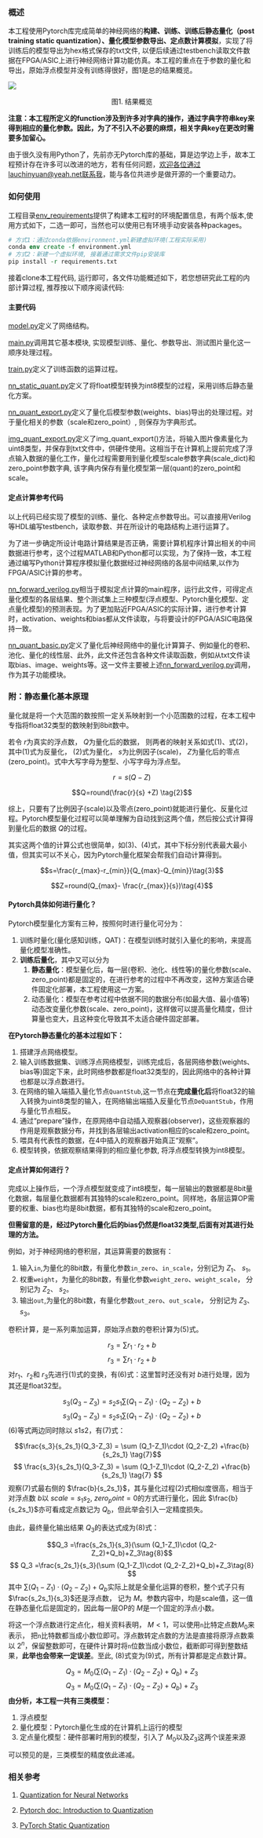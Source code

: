 ### 概述

本工程使用Pytorch库完成简单的神经网络的**构建、训练、训练后静态量化（post training static quantization）、量化模型参数导出、定点数计算模拟**，实现了将训练后的模型导出为hex格式保存的txt文件, 以便后续通过testbench读取文件数据在FPGA/ASIC上进行神经网络计算功能仿真。本工程的重点在于参数的量化和导出，原始浮点模型并没有训练得很好，图1是总的结果概览。

![](image/fix_result.jpg)

<center>图1. 结果概览</center>

**注意：本工程所定义的function涉及到许多对字典的操作，通过字典字符串key来得到相应的量化参数。因此，为了不引入不必要的麻烦，相关字典key在更改时需要多加留心。**

由于很久没有用Python了，先前亦无Pytorch库的基础，算是边学边上手，故本工程预计存在许多可以改进的地方，若有任何问题，欢迎各位通过lauchinyuan@yeah.net联系我，能与各位共进步是做开源的一个重要动力。

### 如何使用

工程目录[env_requirements](./env_requirements)提供了构建本工程时的环境配置信息，有两个版本,使用方式如下，二选一即可，当然也可以使用已有环境手动安装各种packages。

```tcl
# 方式1：通过conda依据environment.yml新建虚拟环境(工程实际采用)
conda env create -f environment.yml
# 方式2：新建一个虚拟环境, 接着通过需求文件pip安装库
pip install -r requirements.txt
```

接着clone本工程代码, 运行即可，各文件功能概述如下，若您想研究此工程的内部计算过程, 推荐按以下顺序阅读代码:

#### 主要代码

[model.py](model.py)定义了网络结构。

[main.py](main.py)调用其它基本模块, 实现模型训练、量化、参数导出、测试图片量化这一顺序处理过程。

[train.py](train.py)定义了训练函数的运算过程。

[nn_static_quant.py](nn_static_quant.py)定义了将float模型转换为int8模型的过程，采用训练后静态量化方案。

[nn_quant_export.py](nn_quant_export.py)定义了量化后模型参数(weights、bias)导出的处理过程。对于量化相关的参数（scale和zero_point）, 则保存为字典形式。

[img_quant_export.py](img_quant_export.py)定义了img_quant_export()方法，将输入图片像素量化为uint8类型，并保存到txt文件中，供硬件使用。这相当于在计算机上提前完成了浮点输入数据的量化工作，量化过程需要用到量化模型scale参数字典(scale_dict)和zero_point参数字典, 该字典内保存有量化模型第一层(quant)的zero_point和scale。

#### 定点计算参考代码

以上代码已经实现了模型的训练、量化、各种定点参数导出。可以直接用Verilog等HDL编写testbench，读取参数、并在所设计的电路结构上进行运算了。

为了进一步确定所设计电路计算结果是否正确，需要计算机程序计算出相关的中间数据进行参考，这个过程MATLAB和Python都可以实现，为了保持一致，本工程通过编写Python计算程序模拟量化数据经过神经网络的各层中间结果,以作为FPGA/ASIC计算的参考。

[nn_forward_verilog.py](nn_forward_verilog.py)相当于模拟定点计算的main程序，运行此文件，可得定点量化模型的各层结果、整个测试集上三种模型(浮点模型、Pytorch量化模型、定点量化模型)的预测表现。为了更加贴近FPGA/ASIC的实际计算，进行参考计算时，activation、weights和bias都从文件读取，与将要设计的FPGA/ASIC电路保持一致。

[nn_quant_basic.py](nn_quant_basic.py)定义了量化后神经网络中的量化计算算子、例如量化的卷积、池化、量化的线性层、此外，此文件还包含各种文件读取函数，例如从txt文件读取bias、image、weights等。这一文件主要被上述[nn_forward_verilog.py](nn_forward_verilog.py)调用，作为其子功能模块。

### 附：静态量化基本原理

量化就是将一个大范围的数按照一定关系映射到一个小范围数的过程，在本工程中专指将float32类型的数映射到8bit数中。

若令 $r$为真实的浮点数， $Q$为量化后的数据， 则两者的映射关系如式(1)、式(2)，其中(1)式为反量化， (2)式为量化， $s$为比例因子(scale)， $Z$为量化后的零点(zero_point)。式中大写字母为整型、小写字母为浮点型。

$$r=s(Q-Z) \tag{1}$$

$$Q=round(\frac{r}{s} +Z) \tag{2}$$

综上，只要有了比例因子(scale)以及零点(zero_point)就能进行量化、反量化过程。Pytorch模型量化过程可以简单理解为自动找到这两个值，然后按公式计算得到量化后的数据 $Q$的过程。 

其实这两个值的计算公式也很简单，如(3)、(4)式，其中下标分别代表最大最小值，但其实可以不关心，因为Pytorch量化框架会帮我们自动计算得到。

$$s=\frac{r_{max}-r_{min}}{Q_{max}-Q_{min}}\tag{3}$$

$$Z=round(Q_{max}- \frac{r_{max}}{s})\tag{4}$$

#### Pytorch具体如何进行量化？

Pytorch模型量化方案有三种，按照何时进行量化可分为：

1. 训练时量化(量化感知训练，QAT)：在模型训练时就引入量化的影响，来提高量化模型准确性。
2. **训练后量化**，其中又可以分为
   1. **静态量化**：模型量化后，每一层(卷积、池化、线性等)的量化参数(scale、zero_point)都是固定的，在进行参考的过程中不再改变，这种方案适合硬件固定化部署，本工程使用这一方案。
   2. 动态量化：模型在参考过程中依据不同的数据分布(如最大值、最小值等)动态改变量化参数(scale、zero_point)，这样做可以提高量化精度，但计算量也变大，且这种变化导致其不太适合硬件固定部署。

**在Pytorch静态量化的基本过程如下：**

1. 搭建浮点网络模型。
2. 输入训练数据集、训练浮点网络模型，训练完成后，各层网络参数(weights、bias等)固定下来，此时网络参数都是float32类型的，因此网络中的各种计算也都是以浮点数进行。
3. 在网络的输入端插入量化节点`QuantStub`,这一节点在**完成量化后**将float32的输入转换为uint8类型的输入，在网络输出端插入反量化节点`DeQuantStub`，作用与量化节点相反。
4. 通过“prepare”操作，在原网络中自动插入观察器(observer)，这些观察器的作用是观察数据分布，并找到各层输出activation相应的scale和zero_point。
5. 喂具有代表性的数据，在4中插入的观察器开始真正“观察”。
6. 模型转换，依据观察结果得到的相应量化参数, 将浮点模型转换为int8模型。

#### 定点计算如何进行？

完成以上操作后，一个浮点模型就变成了int8模型，每一层输出的数据都是8bit量化数据，每层量化数据都有其独特的scale和zero_point。同样地，各层运算OP需要的权重、bias也均是8bit数据，都有其独特的scale和zero_point。

**但需留意的是，经过Pytorch量化后的bias仍然是float32类型,后面有对其进行处理的方法。**

例如，对于神经网络的卷积层，其运算需要的数据有： 

1. 输入`in`,为量化的8bit数，有量化参数`in_zero`、`in_scale`，分别记为 $Z_1$、 $s_1$。
2. 权重`weight`，为量化的8bit数，有量化参数`weight_zero`、`weight_scale`， 分别记为 $Z_2$、 $s_2$。
3. 输出`out`,为量化的8bit数，有量化参数`out_zero`、`out_scale`， 分别记为 $Z_3$、 $s_3$。

卷积计算，是一系列乘加运算，原始浮点数的卷积计算为(5)式。

$$r_3 = \sum r_1\cdot r_2 +b \tag{5}$$
$$
r_3 = \sum r_1\cdot r_2 +b \tag{5}
$$
对$r_1$、$r_2$和 $r_3$先进行(1)式的变换，有(6)式：这里暂时还没有对 $b$进行处理，因为其还是float32型。

$$s_3(Q_3-Z_3) = s_2s_1\sum (Q_1-Z_1)\cdot (Q_2-Z_2) +b \tag{6}$$
$$
s_3(Q_3-Z_3) = s_2s_1\sum (Q_1-Z_1)\cdot (Q_2-Z_2) +b \tag{6}
$$
(6)等式两边同时除以 $s1s2$，有(7)式：

$$\frac{s_3}{s_2s_1}(Q_3-Z_3) = \sum (Q_1-Z_1)\cdot (Q_2-Z_2) +\frac{b}{s_2s_1} \tag{7}$$
$$
\frac{s_3}{s_2s_1}(Q_3-Z_3) = \sum (Q_1-Z_1)\cdot (Q_2-Z_2) +\frac{b}{s_2s_1} \tag{7}
$$
观察(7)式最右侧的 $\frac{b}{s_2s_1}$，其与量化过程(2)式相似度很高，相当于对浮点数 $b$以 $scale=s_1s_2$, $zero_point = 0$的方式进行量化，因此  $\frac{b}{s_2s_1}$亦可看成定点数记为 $Q_b$，但此举会引入一定精度损失。

由此，最终量化输出结果 $Q_3$的表达式成为(8)式：

$$Q_3 =\frac{s_2s_1}{s_3}(\sum (Q_1-Z_1)\cdot (Q_2-Z_2)+Q_b)+Z_3\tag{8}$$
$$
Q_3 =\frac{s_2s_1}{s_3}(\sum (Q_1-Z_1)\cdot (Q_2-Z_2)+Q_b)+Z_3\tag{8}
$$
其中 $\sum (Q_1-Z_1)\cdot (Q_2-Z_2)+Q_b$实际上就是全量化运算的卷积，整个式子只有 $\frac{s_2s_1}{s_3}$还是浮点数， 记为 $M$。参数内容中，均是scale值，这一值在静态量化后是固定的，因此每一层OP的 $M$是一个固定的浮点小数。

将这一个浮点数进行定点化，相关资料表明， $M < 1$，可以使用`n`比特定点数$M_0$来表示， 把`n`比特数都当成小数位即可。浮点数转定点数的方法是直接将原浮点数乘以 $2^n$，保留整数即可，在硬件计算时将`n`位数当成小数位，截断即可得到整数结果，**此举也会带来一定误差**。至此, (8)式变为(9)式，所有计算都是定点数计算。

$$Q_3 =M_0(\sum (Q_1-Z_1)\cdot (Q_2-Z_2)+Q_b)+Z_3\tag{9}$$
$$
Q_3 =M_0(\sum (Q_1-Z_1)\cdot (Q_2-Z_2)+Q_b)+Z_3\tag{9}
$$
**由分析，本工程一共有三类模型：**

1. 浮点模型
2. 量化模型：Pytorch量化生成的在计算机上运行的模型
3. 定点量化模型：硬件部署时用到的模型，引入了 $M_0$以及$Z_3$这两个误差来源

可以预见的是，三类模型的精度依此递减。

### 相关参考

1. [Quantization for Neural Networks](https://leimao.github.io/article/Neural-Networks-Quantization/)
2. [Pytorch doc: Introduction to Quantization](https://pytorch.org/docs/stable/quantization.html)

3. [PyTorch Static Quantization](https://leimao.github.io/blog/PyTorch-Static-Quantization/)
